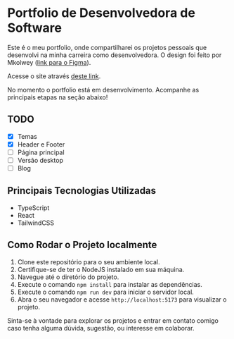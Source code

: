 # Portfolio de Desenvolvedora de Software

Este é o meu portfolio, onde compartilharei os projetos pessoais que desenvolvi na minha carreira como desenvolvedora.
O design foi feito por Mkolwey ([link para o Figma](https://www.figma.com/community/file/1372166977051146645/designer-developer-portfolio)).

Acesse o site através [deste link](https://marinaebbecke.dev.br).

No momento o portfolio está em desenvolvimento. Acompanhe as principais etapas na seção abaixo!

## TODO

- [x] Temas
- [x] Header e Footer
- [ ] Página principal
- [ ] Versão desktop
- [ ] Blog

## Principais Tecnologias Utilizadas

- TypeScript
- React
- TailwindCSS

## Como Rodar o Projeto localmente

1. Clone este repositório para o seu ambiente local.
2. Certifique-se de ter o NodeJS instalado em sua máquina.
3. Navegue até o diretório do projeto.
4. Execute o comando `npm install` para instalar as dependências.
5. Execute o comando `npm run dev` para iniciar o servidor local.
6. Abra o seu navegador e acesse `http://localhost:5173` para visualizar o projeto.

Sinta-se à vontade para explorar os projetos e entrar em contato comigo caso tenha alguma dúvida, sugestão, ou interesse em colaborar.
